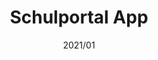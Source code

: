 ---
title: "Schulportal App"
description: "The perfect companion for your life with Schulportal Hessen."
image: "/images/sphplanner.webp"
link: "https://play.google.com/store/apps/details?id=de.koenidv.sph"
tags: ["Android Native"]
date: "2021/01"
category: "tools"
---